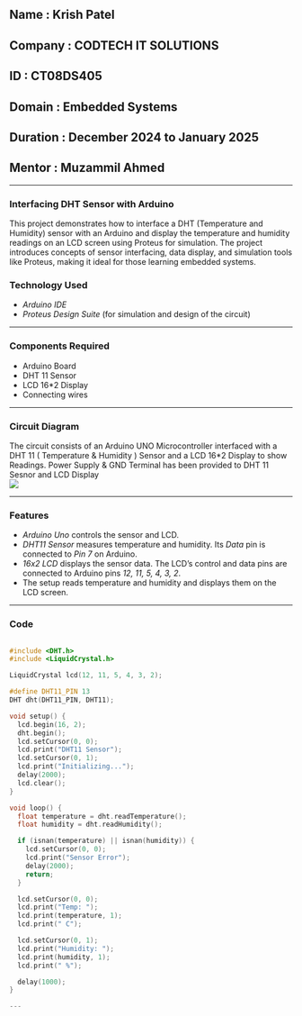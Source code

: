 ## Name : Krish Patel
## Company : CODTECH IT SOLUTIONS
## ID : CT08DS405
## Domain : Embedded Systems
## Duration : December 2024 to January 2025
## Mentor : Muzammil Ahmed
---
### Interfacing DHT Sensor with Arduino
This project demonstrates how to interface a DHT (Temperature and Humidity) sensor with an Arduino and display the temperature and humidity readings on an LCD screen using Proteus for simulation. The project introduces concepts of sensor interfacing, data display, and simulation tools like Proteus, making it ideal for those learning embedded systems.

### Technology Used  
- *Arduino IDE*  
- *Proteus Design Suite* (for simulation and design of the circuit)

 ---

### Components Required  
- Arduino Board  
- DHT 11 Sensor
- LCD 16*2 Display  
- Connecting wires  

---

### Circuit Diagram  
The circuit consists of an Arduino UNO Microcontroller interfaced with a DHT 11 ( Temperature & Humidity ) Sensor and a LCD 16*2 Display to show Readings. Power Supply & GND Terminal has been provided to DHT 11 Sesnor and LCD Display  
<img src="https://github.com/user-attachments/assets/a3e0c905-76c4-4007-bfb7-f9a693b8aa8b"></img>

---

### Features 

- *Arduino Uno* controls the sensor and LCD.
- *DHT11 Sensor* measures temperature and humidity. Its *Data* pin is connected to *Pin 7* on Arduino.
- *16x2 LCD* displays the sensor data. The LCD’s control and data pins are connected to Arduino pins *12, 11, 5, 4, 3, 2*.
- The setup reads temperature and humidity and displays them on the LCD screen.

---

### Code 

```cpp

#include <DHT.h>
#include <LiquidCrystal.h>

LiquidCrystal lcd(12, 11, 5, 4, 3, 2);

#define DHT11_PIN 13
DHT dht(DHT11_PIN, DHT11);

void setup() {
  lcd.begin(16, 2);
  dht.begin();
  lcd.setCursor(0, 0);
  lcd.print("DHT11 Sensor");
  lcd.setCursor(0, 1);
  lcd.print("Initializing...");
  delay(2000);
  lcd.clear();
}

void loop() {
  float temperature = dht.readTemperature();
  float humidity = dht.readHumidity();

  if (isnan(temperature) || isnan(humidity)) {
    lcd.setCursor(0, 0);
    lcd.print("Sensor Error");
    delay(2000);
    return;
  }

  lcd.setCursor(0, 0);
  lcd.print("Temp: ");
  lcd.print(temperature, 1);
  lcd.print(" C");

  lcd.setCursor(0, 1);
  lcd.print("Humidity: ");
  lcd.print(humidity, 1);
  lcd.print(" %");

  delay(1000);
}

---



